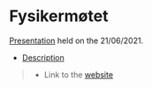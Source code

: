 # Fysikermøtet

[Presentation](https://github.com/engeir/presentations-files/blob/main/2021/fysikermotet/beamer_fysikermotet.pdf)
held on the 21/06/2021.

* [Description](https://www.ux.uis.no/fm21/index_en.html)

> * Link to the [website](https://www.uis.no/nb/forskning/fysikermotet-2021)
